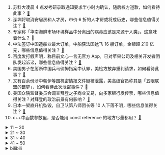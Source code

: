 1. 苏科大凌晨 4 点发考研录取通知要求半小时内确认，随后校方道歉，如何看待此事？ [:link:](https://www.zhihu.com/question/594341685)
2. 深圳将取消安居房和人才房，市价 6 折的人才房或将成历史，哪些信息值得关注？ [:link:](https://www.zhihu.com/question/594360644)
3. 专家称「华南海鲜市场环境样品中分离出的病毒应该是来源于人类」，这意味着什么？ [:link:](https://www.zhihu.com/question/594385789)
4. 中法签订中国造船业最大订单，中船获法国达飞 16 艘订单，金额超 210 亿元，哪些信息值得关注？ [:link:](https://www.zhihu.com/question/594327037)
5. 百度发打假声明，称目前文心一言无官方 App，已对苹果公司及相关开发者团队发起诉讼，哪些信息值得关注？ [:link:](https://www.zhihu.com/question/594354289)
6. 美国男子在掰断中国兵马俑拇指案中认罪，美检方放弃重判请求，如何看待此事？ [:link:](https://www.zhihu.com/question/593995570)
7. 又有百余份涉中朝伊等国机密情报文件疑被泄露，美高级官员称其是「五眼联盟的噩梦」，如何看待此次泄密事件？ [:link:](https://www.zhihu.com/question/594366988)
8. 美国众院监督委员会调查拜登之子商业交易，向多家银行发传票，哪些信息值得关注？对拜登的政治前景有何影响？ [:link:](https://www.zhihu.com/question/594392775)
9. 日本一架直升机坠毁，自卫队第八师团长等 10 人下落不明，哪些信息值得关注？ [:link:](https://www.zhihu.com/question/594152200)
10. c++中函数参数里，是否能用 const reference 的地方尽量都用？ [:link:](https://www.zhihu.com/question/594059514)
<details>
<summary>11 ~ 20</summary>

11. 中疾控表示，疫情发现地不等于起源地，现在远远没有足够证据证明貉是病毒源头，病毒溯源研究有哪些难点？ [:link:](https://www.zhihu.com/question/594376885)
12. 如何高效利用iPhone？ [:link:](https://www.zhihu.com/question/21920881)
13. 中国特有的狸花猫有多强大？ [:link:](https://www.zhihu.com/question/423321345)
14. 《人生之路》中为什么要让马栓意外离世？你认为这样的剧情有什么用意？ [:link:](https://www.zhihu.com/question/593912084)
15. 如何评价《人生之路》的高双星这一角色？ [:link:](https://www.zhihu.com/question/593738488)
16. 4 月 8 日至 10 日，东部战区展开环台岛战备警巡和「联合利剑」演习，哪些信息值得关注？ [:link:](https://www.zhihu.com/question/594321537)
17. 为什么很多游戏不允许在战斗中更换装备？ [:link:](https://www.zhihu.com/question/585790905)
18. 能否用生物神经元训练大模型然后植入到人脑中？ [:link:](https://www.zhihu.com/question/594044762)
19. 家长带宝宝去动物园有哪些注意事项？ [:link:](https://www.zhihu.com/question/472773374)
20. 日本前 100 姓氏有哪些是来源于贵族、大名？ [:link:](https://www.zhihu.com/question/593350157)
</details>
<details>
<summary>21 ~ 30</summary>

21. 如何看待2023年柯南最新剧场版“柯哀亲了”？ [:link:](https://www.zhihu.com/question/593784041)
22. 成龙的《龙马精神》上映，68岁的成龙还行吗？ [:link:](https://www.zhihu.com/question/594189318)
23. 调研称「农村青少年群体智能手机成瘾，已濒临失控」，如何看待这一结果？ [:link:](https://www.zhihu.com/question/593997457)
24. 2023 LPL 春季败者组半决赛 BLG 3:2 淘汰 OMG，如何评价这场比赛？ [:link:](https://www.zhihu.com/question/594370586)
25. 你的编程能力从什么时候开始突飞猛进？ [:link:](https://www.zhihu.com/question/356351510)
26. 媒体报道称，因 AI 绘画能力强，已有原画外包团队裁掉一半原画师，如何更好地适应这种变化？ [:link:](https://www.zhihu.com/question/593474870)
27. 危地马拉总统候选人称应为民众和经济考虑，选择正确外交方向，台湾所谓「邦交国」体系能靠窜访撒币维持吗？ [:link:](https://www.zhihu.com/question/594190002)
28. 如何评价2023年蓝桥杯省赛? [:link:](https://www.zhihu.com/question/594331966)
29. 看了《长月烬明》后有什么感想，值得追吗？ [:link:](https://www.zhihu.com/question/594049871)
30. 凌烟阁二十四功臣排座次，李靖为什么仅排第八？ [:link:](https://www.zhihu.com/question/593291076)
</details>
<details>
<summary>31 ~ 40</summary>

31. 《诡秘之主》是如何平衡力量体系的? [:link:](https://www.zhihu.com/question/593561950)
32. 数学学科是否存在过因数学界前沿研究进展而改变基础数学教育方式或思维的例子？ [:link:](https://www.zhihu.com/question/592500643)
33. 如何区分能够提高劳动生产率的加班和「摸鱼式」消极加班？ [:link:](https://www.zhihu.com/question/594214121)
34. 北京废止拆迁许可证，集体土地最高补偿面积拟不超 267 平米，或将告别「拆迁暴发户」，将产生哪些影响？ [:link:](https://www.zhihu.com/question/594161022)
35. 为什么现在的围棋基本都是中盘胜？ [:link:](https://www.zhihu.com/question/593977616)
36. 什么叫围棋等勺流? [:link:](https://www.zhihu.com/question/593541164)
37. 假如马嘎尔尼来华发生在明朝初期，可能会是什么结果？ [:link:](https://www.zhihu.com/question/593961714)
38. 《灌篮高手》的中国票房，能超过《铃芽之旅》吗? [:link:](https://www.zhihu.com/question/593939807)
39. 有哪些看似毫无联系的东西，实际上却存在着紧密的关联？ [:link:](https://www.zhihu.com/question/28287474)
40. 像桃花源这样的封闭聚落最终都会因为近亲繁殖的问题而自然消亡吗？ [:link:](https://www.zhihu.com/question/594009656)
</details>
<details>
<summary>41 ~ 50</summary>

41. 想问下裸辞去追求诗和远方的人，是如何下定决心的？ [:link:](https://www.zhihu.com/question/587730290)
42. 想买一辆电动汽车，有必要将智能作为购车决策要素吗，哪辆智能电动车值得购买？ [:link:](https://www.zhihu.com/question/593134345)
43. 留数定理能和安培环路定理联系起来吗？ [:link:](https://www.zhihu.com/question/593230446)
44. 把自己的热爱变成赚钱的本领有多难？ [:link:](https://www.zhihu.com/question/592107740)
45. 中华人民共和国和法兰西共和国发布联合声明，哪些信息值得关注？ [:link:](https://www.zhihu.com/question/594242866)
46. 天津海河东岸有哪些让你「眼前一亮」的风景？ [:link:](https://www.zhihu.com/question/593530225)
47. 现在电视买什么牌子好？ [:link:](https://www.zhihu.com/question/376323096)
48. 你最庆幸自己读过什么书? [:link:](https://www.zhihu.com/question/62306995)
49. 杨毅称「篮协从未考虑归化国内外援，目标是李凯尔」，如何评价李凯尔的实力？ [:link:](https://www.zhihu.com/question/594146664)
50. 报道称「五角大楼打算像对乌克兰那样军援台湾」，对此如何评价？对台海局势将造成哪些影响？ [:link:](https://www.zhihu.com/question/594211328)
</details><details>
<summary>bilibili</summary>

1. 有的人一直在长大，有的人却不会变老了 [:link:](//www.bilibili.com/video/BV1jm4y167fE)
2. 法院传票、巨额赔款、全网道歉，这就是他揭露黑暗的后果 [:link:](//www.bilibili.com/video/BV1Uh411u7sA)
3. 保证没P图！你吃过比这更大的吗？ [:link:](//www.bilibili.com/video/BV1DN411A7Fr)
4. 没错 我要结束和她四年的男女朋友关系了 [:link:](//www.bilibili.com/video/BV1K84y1u7XT)
5. 来自卢森堡的退休警察，不远万里扎根在这片土地上，亲历山村巨变 [:link:](//www.bilibili.com/video/BV1jj411c7g1)
6. 让朋友穿成这样后，我失去了他们.... [:link:](//www.bilibili.com/video/BV15s4y1m786)
7. 一战中的闪避王是谁？【硬核狠人50】 [:link:](//www.bilibili.com/video/BV1h84y1u7se)
8. 【warma】我要写书啦！！！ [:link:](//www.bilibili.com/video/BV1oM4y1y7Q4)
9. 【EXO】We are ONE! 出道十一周年我们正式入驻B站了！请多多支持♥ [:link:](//www.bilibili.com/video/BV14h411g7nH)
10. 山东淄博一座让我不得不佩服的城市！山东烧烤看淄博！淄博消费更是绝！靠谱！ [:link:](//www.bilibili.com/video/BV1dT411p7Kd)
<details>
<summary>11 ~ 20</summary>

11. 【鬼谷闲谈】比目鱼：这是鱼形的扭曲 还是环境的沦丧 [:link:](//www.bilibili.com/video/BV1R24y157oF)
12. 说不心动，是假的！！.... [:link:](//www.bilibili.com/video/BV1ov4y1n71h)
13. 柒个我——影流之主 [:link:](//www.bilibili.com/video/BV1qm4y1q7uB)
14. 2023年3月，人类终究走上了一条无法回头的路 [:link:](//www.bilibili.com/video/BV1VL411U7MU)
15. “做视频会影响室友吗” [:link:](//www.bilibili.com/video/BV1Ym4y1B7zo)
16. 我在打烊的火锅店里偷东西吃！ [:link:](//www.bilibili.com/video/BV19a4y1K7Ne)
17. 好想把这件衣服焊在身上！ [:link:](//www.bilibili.com/video/BV17X4y1k7G8)
18. 学了这么多年语文，你读过最狂的一句诗是什么？ [:link:](//www.bilibili.com/video/BV1HN411A7tz)
19. Around The World ⧸ MONKEY MAJIK【月ノ美兎 (cover)】 [:link:](//www.bilibili.com/video/BV1ac411W761)
20. 深度|| 始起义！遍地复国！八千子弟过江！很遗憾，军国主义大秦再灭东方 [:link:](//www.bilibili.com/video/BV1nc411W7KL)
</details>
<details>
<summary>21 ~ 30</summary>

21. 为她做的立体书，在完工的那晚燃尽 [:link:](//www.bilibili.com/video/BV1GX4y1k71G)
22. 快让你们的好兄弟给你搞一台宝马RR！ [:link:](//www.bilibili.com/video/BV1Fs4y1m7qN)
23. 2023华南悠悠球公开赛 4A 决赛 刘子琛 团长在线开团！🪀 [:link:](//www.bilibili.com/video/BV1Ds4y1275K)
24. 一种很新的画 [:link:](//www.bilibili.com/video/BV1Nm4y1B79S)
25. 休息是被允许的 [:link:](//www.bilibili.com/video/BV1ph411g7xu)
26. JISOO - ‘FLOWER’ DANCE PERFORMANCE VIDEO [:link:](//www.bilibili.com/video/BV1gL411U7tA)
27. 花1000元吃到了这辈子最好吃的龙虾，这么上流的印度菜你见过吗？【凭啥这么贵ep56-KLAY现代印度餐厅】 [:link:](//www.bilibili.com/video/BV1Ps4y1S7rt)
28. 【惊霆无声】明日方舟 主线第十二章 磨难险地环境 摆完挂机 简单好抄 [:link:](//www.bilibili.com/video/BV1oL411m7bL)
29. 划走将会永久失去，真的很久！ [:link:](//www.bilibili.com/video/BV1cm4y1B7eM)
30. 去央视做饭是什么体验 [:link:](//www.bilibili.com/video/BV1324y1L7j3)
</details>
<details>
<summary>31 ~ 40</summary>

31. 婚纱也满意！结婚照也满意！超开心的三月vlog！ [:link:](//www.bilibili.com/video/BV1Av4y1W7vN)
32. 不用魔法和账号！无限次数免费使用ChatGPT [:link:](//www.bilibili.com/video/BV1Xk4y1e7ar)
33. 隋卞一做| 去了湖南一趟！你们最想要的皮蛋肉丸复刻！熬到凌晨两点多，终于给你们整出来了！ [:link:](//www.bilibili.com/video/BV14T411s7YD)
34. 为了满足我的童年愿望，我在家里做了个鸟巢沙发 [:link:](//www.bilibili.com/video/BV1Ps4y1m7jF)
35. 开挂无法提升智力 [:link:](//www.bilibili.com/video/BV1qh411g7Lr)
36. 三代毒品同框，会有什么样的命运？ [:link:](//www.bilibili.com/video/BV1xV4y1D7wv)
37. 【时代少年团】《背对地球奔跑》MV [:link:](//www.bilibili.com/video/BV1b84y1T7Jk)
38. 男人减速带之手工技巧 [:link:](//www.bilibili.com/video/BV1Pg4y1g7DZ)
39. 猛女cos铃芽一口气暴走50公里！！！！什么二次元行为？ [:link:](//www.bilibili.com/video/BV1No4y1n7bs)
40. 给院儿里的流浪猫们制作“夏季竹筒饮水器” [:link:](//www.bilibili.com/video/BV1HM4y1178B)
</details>
<details>
<summary>41 ~ 50</summary>

41. 双 重 天 晶 破 [:link:](//www.bilibili.com/video/BV1Go4y1p7jK)
42. “愿我们都能成为自己期待的样子” [:link:](//www.bilibili.com/video/BV1aM411T7pF)
43. 穿德式军服？玩手撕坦克！这抗日神剧都快拍成超英电影了！ [:link:](//www.bilibili.com/video/BV1Cv4y1n7Jd)
44. 我给40个人类幼崽做饭的一天。 [:link:](//www.bilibili.com/video/BV1TL411U7HA)
45. 一口气看完第三季！大帝的终生噩梦！《叶卡捷琳娜大帝》S3全 [:link:](//www.bilibili.com/video/BV1ws4y1S7kG)
46. Inception工作室概念PV丨欢迎光临——天字七六！ [:link:](//www.bilibili.com/video/BV1Kk4y1v7wK)
47. 指挥官Alexy入驻B站!即将开启硬核评测! [:link:](//www.bilibili.com/video/BV1Xs4y127Q8)
48. 按照观众描述画美少女3.0 [:link:](//www.bilibili.com/video/BV1ng4y1g7Z7)
49. 这是什么牌子啊 [:link:](//www.bilibili.com/video/BV1WM4y1m7hj)
50. 阴天，在不开灯的房间。 [:link:](//www.bilibili.com/video/BV1nh411g7m2)
</details>
<details>
<summary>51 ~ 60</summary>

51. 反正它们不加班！ [:link:](//www.bilibili.com/video/BV1UM411T7DN)
52. 极限长沙一日游！大 学 生 特 种 兵 [:link:](//www.bilibili.com/video/BV1c84y1T7VL)
53. “新海诚中的雨和晴，就像爱情中的我和你...” [:link:](//www.bilibili.com/video/BV13s4y1S7NV)
54. 这是给成年人看的童话故事，也是我看到过最浪漫的电影《大鱼》 [:link:](//www.bilibili.com/video/BV12c411W7E3)
55. 骑行环青海湖，一路风光绝美，傍晚入住路边废弃客栈 [:link:](//www.bilibili.com/video/BV1Us4y1N7u3)
56. 杀妻、逼婚、踹儿子，汉唐外戚治好了我的精神内耗。    【大汉崛起·外戚】 [:link:](//www.bilibili.com/video/BV1aV4y1S7kJ)
57. 【医学博士】你每天这样吃饭，简直是在慢性自杀！I 胃病自救指南 [:link:](//www.bilibili.com/video/BV1VM411N7qc)
58. 【原神】看好了！绫华的全新玩法！ [:link:](//www.bilibili.com/video/BV11M411T74D)
59. 《明日方舟》EP - Squad Unknown [:link:](//www.bilibili.com/video/BV1Rh411u7mf)
60. 停更了快两年半，网上竟说我死了？！ [:link:](//www.bilibili.com/video/BV1Hs4y1m7pv)
</details>
<details>
<summary>61 ~ 70</summary>

61. 二期踩雷，杭州真的要变美食荒漠了 [:link:](//www.bilibili.com/video/BV1ms4y127GE)
62. AI迎来觉醒时刻，中国遭遇最严峻的封锁 [:link:](//www.bilibili.com/video/BV1RL411U72r)
63. 【点到为止40】棺 门 大 吉 《希腊棺材之谜》最终回 [:link:](//www.bilibili.com/video/BV1VM411N7uw)
64. 《套娃老头》 [:link:](//www.bilibili.com/video/BV1dT411s7Qd)
65. 就用这支视频和坂本龙一告别吧丨HOPICO [:link:](//www.bilibili.com/video/BV1pa4y1T7v2)
66. 狂 飙 大 学 版 [:link:](//www.bilibili.com/video/BV1EL411U7yA)
67. 午夜现场第二章，南极科考发现外星生物！？ [:link:](//www.bilibili.com/video/BV1wM4y1m7gW)
68. 不一样的糖醋鱼切法,你们学会了吗 [:link:](//www.bilibili.com/video/BV1nj411A7U1)
69. 当我瞒着家人报了清华...我爸哭的比我还惨 [:link:](//www.bilibili.com/video/BV1gs4y1S7P8)
70. JISOO金智秀-Flower舞蹈表演视频 [:link:](//www.bilibili.com/video/BV1aa4y1K7T3)
</details>
<details>
<summary>71 ~ 80</summary>

71. 十五种笔记标题写法！ [:link:](//www.bilibili.com/video/BV1WM4y1m7Z5)
72. 【何同学VLOG】为什么我们一期视频做了五个月... [:link:](//www.bilibili.com/video/BV12h411u7DM)
73. 【暗区突围版本PV】决战电视台，探寻黑门背后的秘密 [:link:](//www.bilibili.com/video/BV1Kc411s7vi)
74. 未被删减的《加勒比海盗》究竟讲了什么故事？全网最细深度解说《加勒比海盗5死无对证》！ [:link:](//www.bilibili.com/video/BV1tN411P7pN)
75. 花3000块买的缅因猫，没养7天就从19楼坠楼了… [:link:](//www.bilibili.com/video/BV1wo4y1n7kq)
76. 切记不要睡太熟！小心潜伏在家中的类人生物！ [:link:](//www.bilibili.com/video/BV1Fj411c7bh)
77. 十 八 岁 的 张 三 [:link:](//www.bilibili.com/video/BV1rv4y1n7JJ)
78. 男孩的运气爆表，交白卷都能的第一名 [:link:](//www.bilibili.com/video/BV1F84y1T7SU)
79. 直 角 拐 弯 导 弹 ！【C4快乐阴人流#40】 [:link:](//www.bilibili.com/video/BV1N84y1u7s2)
80. 最棒的音准练习，每天打卡2分钟！ [:link:](//www.bilibili.com/video/BV1Yc411W7B6)
</details>
<details>
<summary>81 ~ 90</summary>

81. 一些实用的英语口语84 [:link:](//www.bilibili.com/video/BV1ws4y1S7Wu)
82. 如何在手榴弹爆炸中生还？ [:link:](//www.bilibili.com/video/BV1Cv4y1p7Ab)
83. 当我用ChatGPT来破案！？？ [:link:](//www.bilibili.com/video/BV16h411g7J6)
84. 从铀矿石的开采，一直到核燃料棒的制作过程 [:link:](//www.bilibili.com/video/BV1vs4y1E7TL)
85. 假如《滕王阁序》是你写的高考作文，年度爽文！ [:link:](//www.bilibili.com/video/BV1a84y1u7uh)
86. 狗子买烟被跟踪，单身狗少走夜路 [:link:](//www.bilibili.com/video/BV1H24y157ex)
87. 【深度】40分钟看懂1929大萧条+80通胀+08次贷+23硅谷 4次金融危机 [:link:](//www.bilibili.com/video/BV1Ts4y1S7jh)
88. 收手吧长安逸达！外面全是998！ [:link:](//www.bilibili.com/video/BV1kv4y1p7os)
89. 被训练了十年的Ai做的游戏 [:link:](//www.bilibili.com/video/BV11h411u7rh)
90. 地震时，网传90％生存率的「生命三角」真能保命？ [:link:](//www.bilibili.com/video/BV1PX4y1C7vR)
</details>
<details>
<summary>91 ~ 100</summary>

91. 我华穿新皮肤，御驾亲征！ [:link:](//www.bilibili.com/video/BV1Gs4y1m78r)
92. 【猛男舞团】这就是二次元舞蹈吗？ [:link:](//www.bilibili.com/video/BV1cj411A7GA)
93. 小哀： 听 说 我 上 热 搜 了？ [:link:](//www.bilibili.com/video/BV1iX4y1k7B5)
94. 我们都曾忽略自己所拥有的宝藏，只有经历磨难才会将它挖掘 [:link:](//www.bilibili.com/video/BV16L411m77f)
95. 笑死，这些包装真是离大谱！我又又又被骗了！！ [:link:](//www.bilibili.com/video/BV19X4y1k7nE)
96. 外来文化入侵并不可怕，可怕的是我们的传统文化得不到弘扬与传承！ [:link:](//www.bilibili.com/video/BV1xX4y1k7tU)
97. 折磨石头人的秘密武器！痛苦程度400%！LOL最鬼才对线思路！ [:link:](//www.bilibili.com/video/BV1Ma4y1T7eB)
98. 对不起姜总！我实在没拦住她 [:link:](//www.bilibili.com/video/BV1Zc411W71W)
99. 天气好极了，钱几乎没有 [:link:](//www.bilibili.com/video/BV1DT411s7pz)
100. “着火了。可是，她在火中依旧跳着舞” [:link:](//www.bilibili.com/video/BV1rV4y1f79e)
</details></details>